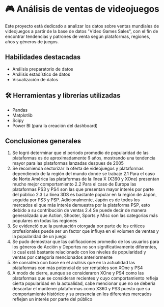 # 🎮 Análisis de ventas de videojuegos
Este proyecto está dedicado a analizar los datos sobre ventas mundiales de videojuegos a partir de la base de datos "Video Games Sales", con el fin de encontrar tendencias y patrones de venta según plataformas, regiones, años y géneros de juegos. 

## Habilidades destacadas
- Análisis preparatorio de datos
- Análisis estadístico de datos
- Visualización de datos

## 🛠️ Herramientas y librerías utilizadas
- Pandas
- Matplotlib
- Scipy
- Power BI (para la creación del dashboard)

## Conclusiones generales
1. Se logró determinar que el periodo promedio de popularidad de las plataformas es de aproximadamente 6 años, mostrando una tendencia mayor para las plataformas lanzadas despues de 2005
2. Se recomienda sectorizar la oferta de videojuegos y plataformas dependiendo de la región del mundo donde se trabaje 2.1 Para el caso de Norte América las plataformas de la línea X (X360 y XOne) presentan mucho mejor comportamiento 2.2 Para el caso de Europa las plataformas PS3 y PS4 son las que presentan mayor interés por parte del público 2.3 La línea 3DS es bastante popular en la región de Japón, seguida por PS3 y PSP. Adicionalmente, Japón es de todos los mercados el que más interés demuestra por la plataforma PSP, esto debido a su contribución de ventas 2.4 Se puede decir de manera generalizada que Action, Shooter, Sports y Misc son las categorias más populares en todas las regiones
3. Se evidenció que la puntuación otorgada por parte de los críticos profesionales puede ser un factor que influya en el volumen de ventas y la popularidad de un juego
4. Se pudo demostrar que las calificaciones promedio de los usuarios para los géneros de Acción y Deportes no son significativamente diferentes, lo cual está bastante relacionado con los niveles de popularidad y ventas por categoría mencionados anteriormente
5. Se considera con base en el análisis que en la actualidad las plataformas con más potencial de ser rentables son XOne y PS4
6. A modo de cierre, aunque se consideraron XOne y PS4 como las plataformas que se consideran recientes y cuyo comportamiento refleja cierta popularidad en la actualidad, cabe mencionar que no se debería descartar el mantener plataformas como X360 y PS3 puesto que su comportamiento histórico y su presencia en los diferentes mercados reflejan un interés por parte del público
